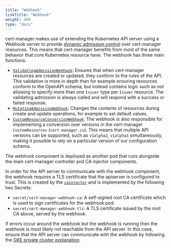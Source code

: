 ```yaml
---
title: "Webhook"
linkTitle: "Webhook"
weight: 400
type: "docs"
---
```


cert-manager makes use of extending the Kubernetes API server using a Webhook
server to provide [dynamic admission
control](https://kubernetes.io/docs/reference/access-authn-authz/extensible-admission-controllers/)
over cert-manager resources. This means that cert-manager benefits from most of
the same behavior that core Kubernetes resource have. The webhook has three
main functions:

- [`ValidatingAdmissionWebhook`](https://kubernetes.io/docs/reference/access-authn-authz/admission-controllers/#validatingadmissionwebhook):
  Ensures that when cert-manager resources are created or updated, they conform
  to the rules of the API. This validation is more in depth than for example
  ensuring resources conform to the OpenAPI schema, but instead contains logic such as
  not allowing to specify more than one `Issuer` type per `Issuer` resource. The
  validating admission is always called and will respond with a success or
  failed response.
- [`MutatingAdmissionWebhook`](https://kubernetes.io/docs/reference/access-authn-authz/admission-controllers/#mutatingadmissionwebhook):
  Changes the contents of resources during create and update operations, for
  example to set default values.
- [`CustomResourceConversionWebhook`](https://kubernetes.io/docs/tasks/access-kubernetes-api/custom-resources/custom-resource-definition-versioning/#webhook-conversion):
  The webhook is also responsible for implementing a conversion over versions
  in the cert-manager `CustomResources` (`cert-manager.io`). This means that
  multiple API versions can be supported, such as `v1alpha2`, `v1alpha3`
  simultaneously, making it possible to rely on a particular version of our
  configuration schema.

The webhook component is deployed as another pod that runs alongside the main
cert-manager controller and CA injector components.

In order for the API server to communicate with the webhook component, the
webhook requires a TLS certificate that the apiserver is configured to trust.
This is created by the [`cainjector`](../ca-injector/) and is implemented by the
following two Secrets:

- `secret/cert-manager-webhook-ca`: A self-signed root CA certificate which is
  used to sign certificates for the webhook pod.
- `secret/cert-manager-webhook-tls`: A TLS certificate issued by the root CA
  above, served by the webhook.

If errors occur around the webhook but the webhook is running then the webhook
is most likely not reachable from the API server. In this case, ensure that the
API server can communicate with the webhook by following the [GKE private
cluster explanation](../../installation/compatibility/#gke).
